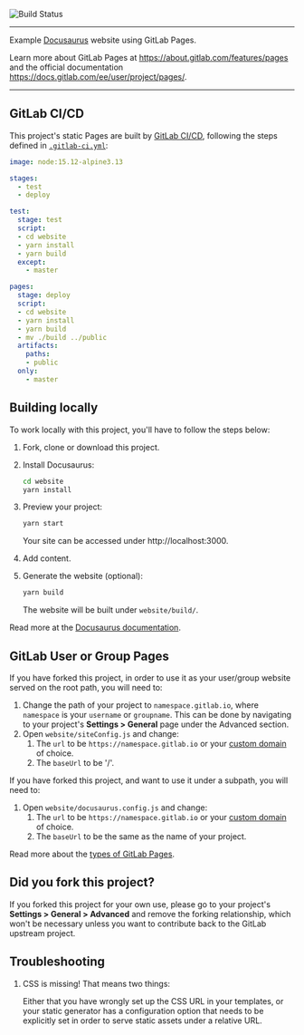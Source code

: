 ![Build Status](https://gitlab.com/pages/docusaurus/badges/master/pipeline.svg)

---

Example [Docusaurus](https://docusaurus.io/) website using GitLab Pages.

Learn more about GitLab Pages at https://about.gitlab.com/features/pages and the official
documentation https://docs.gitlab.com/ee/user/project/pages/.

---

## GitLab CI/CD

This project's static Pages are built by [GitLab CI/CD](https://about.gitlab.com/product/continuous-integration/),
following the steps defined in [`.gitlab-ci.yml`](.gitlab-ci.yml):

```yaml
image: node:15.12-alpine3.13

stages:
  - test
  - deploy

test:
  stage: test
  script:
  - cd website
  - yarn install
  - yarn build
  except:
    - master

pages:
  stage: deploy
  script:
  - cd website
  - yarn install
  - yarn build
  - mv ./build ../public
  artifacts:
    paths:
    - public
  only:
    - master
```

## Building locally

To work locally with this project, you'll have to follow the steps below:

1. Fork, clone or download this project.
1. Install Docusaurus:

   ```sh
   cd website
   yarn install
   ```

1. Preview your project:

   ```sh
   yarn start
   ```

   Your site can be accessed under http://localhost:3000.

1. Add content.
1. Generate the website (optional):

   ```sh
   yarn build
   ```

   The website will be built under `website/build/`.

Read more at the [Docusaurus documentation](https://docusaurus.io).

## GitLab User or Group Pages

If you have forked this project, in order to use it as your user/group website
served on the root path, you will need to:

1. Change the path of your project to `namespace.gitlab.io`, where `namespace` is
   your `username` or `groupname`. This can be done by navigating to your
   project's **Settings > General** page under the Advanced section.
1. Open `website/siteConfig.js` and change:
   1. The `url` to be `https://namespace.gitlab.io` or your
      [custom domain](https://docs.gitlab.com/ee/user/project/pages/custom_domains_ssl_tls_certification/index.html) of choice.
   1. The `baseUrl` to be '/'.

If you have forked this project, and want to use it under a subpath, you will
need to:

1. Open `website/docusaurus.config.js` and change:
   1. The `url` to be `https://namespace.gitlab.io` or your
      [custom domain](https://docs.gitlab.com/ee/user/project/pages/custom_domains_ssl_tls_certification/index.html) of choice.
   1. The `baseUrl` to be the same as the name of your project.

Read more about the [types of GitLab Pages](https://docs.gitlab.com/ce/user/project/pages/getting_started_part_one.html).

## Did you fork this project?

If you forked this project for your own use, please go to your project's
**Settings > General > Advanced** and remove the forking relationship, which
won't be necessary unless you want to contribute back to the GitLab upstream project.

## Troubleshooting

1. CSS is missing! That means two things:

    Either that you have wrongly set up the CSS URL in your templates, or
    your static generator has a configuration option that needs to be explicitly
    set in order to serve static assets under a relative URL.
